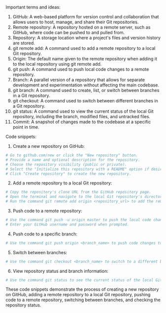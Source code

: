 Important terms and ideas:

1. GitHub: A web-based platform for version control and collaboration that allows users to host, manage, and share their Git repositories.
2. Remote repository: A repository hosted on a remote server, such as GitHub, where code can be pushed to and pulled from.
3. Repository: A storage location where a project's files and version history are stored.
4. git remote add: A command used to add a remote repository to a local Git repository.
5. Origin: The default name given to the remote repository when adding it to the local repository using git remote add.
6. git push: A command used to push local code changes to a remote repository.
7. Branch: A parallel version of a repository that allows for separate development and experimentation without affecting the main codebase.
8. git branch: A command used to create, list, or switch between branches in a Git repository.
9. git checkout: A command used to switch between different branches in a Git repository.
10. git status: A command used to view the current status of the local Git repository, including the branch, modified files, and untracked files.
11. Commit: A snapshot of changes made to the codebase at a specific point in time.

Code snippets:

1. Create a new repository on GitHub:
```bash
# Go to github.com/new or click the "New repository" button.
# Provide a name and optional description for the repository.
# Choose the repository visibility (public or private).
# Select the "Initialize this repository with a README" option if desired.
# Click "Create repository" to create the new repository.
```

2. Add a remote repository to a local Git repository:
```bash
# Copy the repository's clone URL from the GitHub repository page.
# Open the terminal and navigate to the local Git repository's directory.
# Run the command git remote add origin <repository_url> to add the remote repository, giving it the nickname "origin".
```

3. Push code to a remote repository:
```bash
# Use the command git push -u origin master to push the local code changes to the remote repository named "origin" on the "master" branch.
# Enter your GitHub username and password when prompted.
```

4. Push code to a specific branch:
```bash
# Use the command git push origin <branch_name> to push code changes to a specific branch in the remote repository, replacing <branch_name> with the actual branch name.
```

5. Switch between branches:
```bash
# Use the command git checkout <branch_name> to switch to a different branch in the local repository, replacing <branch_name> with the actual branch name.
```

6. View repository status and branch information:
```bash
# Use the command git status to see the current status of the local Git repository, including branch information and modified files.
```

These code snippets demonstrate the process of creating a new repository on GitHub, adding a remote repository to a local Git repository, pushing code to a remote repository, switching between branches, and checking the repository status.


